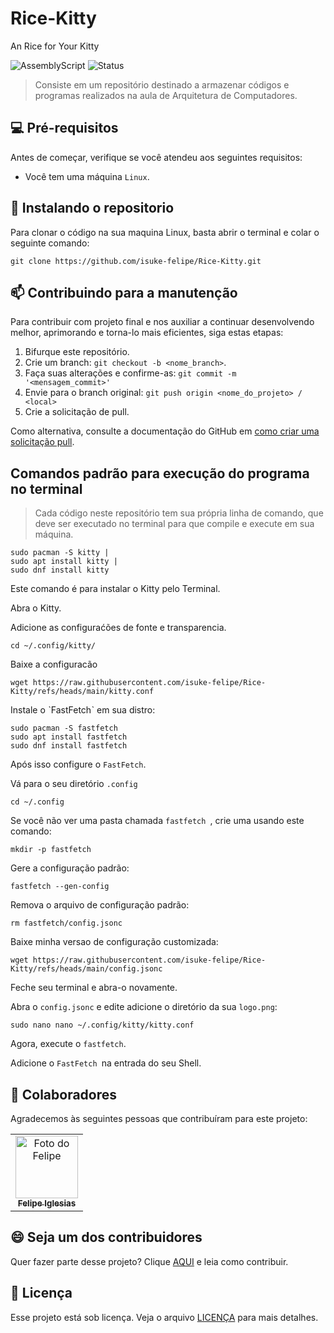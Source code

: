 # Rice-Kitty
An Rice for Your Kitty

![AssemblyScript](https://img.shields.io/badge/assembly%20script-%23000000.svg?style=for-the-badge&logo=assemblyscript&logoColor=white)
![Status](https://img.shields.io/static/v1?label=STATUS&message=COMPLETO&color=green&style=for-the-badge)

> Consiste em um repositório destinado a armazenar códigos e programas realizados na aula de Arquitetura de Computadores.

## 💻 Pré-requisitos

Antes de começar, verifique se você atendeu aos seguintes requisitos:

- Você tem uma máquina `Linux`.

## 🚀 Instalando o repositorio

Para clonar o código na sua maquina Linux, basta abrir o terminal e colar o seguinte comando:

```
git clone https://github.com/isuke-felipe/Rice-Kitty.git
```

## 📫 Contribuindo para a manutenção

Para contribuir com projeto final e nos auxiliar a continuar desenvolvendo melhor, aprimorando e torna-lo mais eficientes, siga estas etapas:

1. Bifurque este repositório.
2. Crie um branch: `git checkout -b <nome_branch>`.
3. Faça suas alterações e confirme-as: `git commit -m '<mensagem_commit>'`
4. Envie para o branch original: `git push origin <nome_do_projeto> / <local>`
5. Crie a solicitação de pull.

Como alternativa, consulte a documentação do GitHub em [como criar uma solicitação pull](https://help.github.com/en/github/collaborating-with-issues-and-pull-requests/creating-a-pull-request).


## Comandos padrão para execução do programa no terminal

> Cada código neste repositório tem sua própria linha de comando, que deve ser executado no terminal para que compile e execute em sua máquina.

```
sudo pacman -S kitty |
sudo apt install kitty |
sudo dnf install kitty
```
Este comando é para instalar o Kitty pelo Terminal.

Abra o Kitty.

Adicione as configuraćões de fonte e transparencia.

`cd ~/.config/kitty/`

Baixe a configuracão 

`wget https://raw.githubusercontent.com/isuke-felipe/Rice-Kitty/refs/heads/main/kitty.conf`

Instale o ˋFastFetchˋ em sua distro:

```
sudo pacman -S fastfetch
sudo apt install fastfetch
sudo dnf install fastfetch
```

Após isso configure o `FastFetch`.

Vá para o seu diretório `.config`

`cd ~/.config`

Se você não ver uma pasta chamada `fastfetch `, crie uma usando este comando: 

`mkdir -p fastfetch`

Gere a configuração padrão:

`fastfetch --gen-config`

Remova o arquivo de configuração padrão: 

`rm fastfetch/config.jsonc`

Baixe minha versao de configuração customizada:

```
wget https://raw.githubusercontent.com/isuke-felipe/Rice-Kitty/refs/heads/main/config.jsonc
```

Feche seu terminal e abra-o novamente.

Abra o `config.jsonc` e edite adicione o diretório da sua `logo.png`:

`sudo nano nano ~/.config/kitty/kitty.conf`

Agora, execute o `fastfetch`.

Adicione o `FastFetch `na entrada do seu Shell.


## 🤝 Colaboradores

Agradecemos às seguintes pessoas que contribuíram para este projeto:

<table>
  <tr>
    <td align="center">
      <a href="https://github.com/DebbieMatt" title="Autor">
        <img src="https://avatars.githubusercontent.com/u/112919058?v=4" width="100px;" alt="Foto do Felipe"/><br>
        <sub>
          <b>Felipe Iglesias</b>
    </td>
  </tr>
</table>

## 😄 Seja um dos contribuidores

Quer fazer parte desse projeto? Clique [AQUI](CONTRIBUTING.md) e leia como contribuir.

## 📝 Licença

Esse projeto está sob licença. Veja o arquivo [LICENÇA](LICENSE.md) para mais detalhes.

